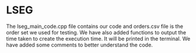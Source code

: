 # LSEG

The lseg_main_code.cpp file contains our code and orders.csv file is the order set we used for testing. We have also added functions to output the time taken to create the execution time. It will be printed in the terminal. We have added some comments to better understand the code. 
